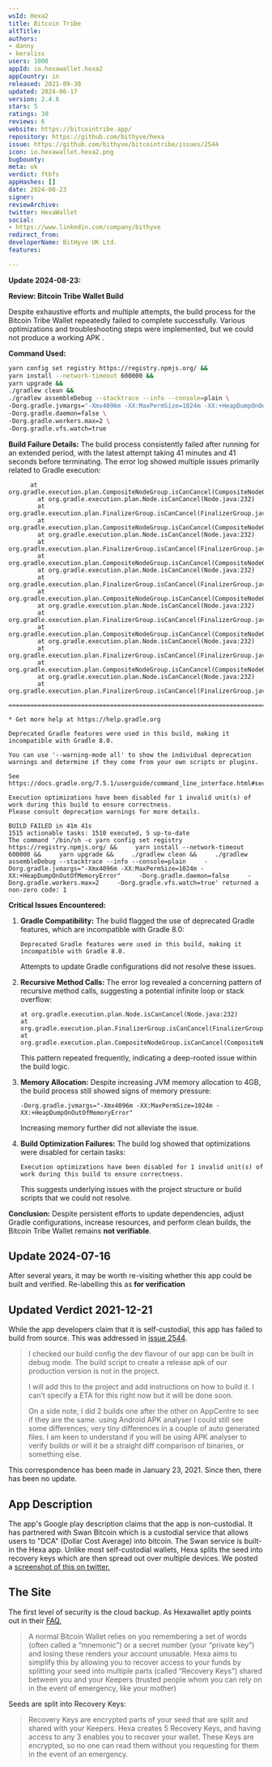 ```yaml
---
wsId: Hexa2
title: Bitcoin Tribe
altTitle: 
authors:
- danny
- keraliss
users: 1000
appId: io.hexawallet.hexa2
appCountry: in
released: 2021-09-30
updated: 2024-06-17
version: 2.4.6
stars: 5
ratings: 30
reviews: 6
website: https://bitcointribe.app/
repository: https://github.com/bithyve/hexa
issue: https://github.com/bithyve/bitcointribe/issues/2544
icon: io.hexawallet.hexa2.png
bugbounty: 
meta: ok
verdict: ftbfs
appHashes: []
date: 2024-08-23
signer: 
reviewArchive: 
twitter: HexaWallet
social:
- https://www.linkedin.com/company/bithyve
redirect_from: 
developerName: BitHyve UK Ltd.
features: 

---
```


**Update 2024-08-23:**

**Review: Bitcoin Tribe Wallet Build**

Despite exhaustive efforts and multiple attempts, the build process for the Bitcoin Tribe Wallet repeatedly failed to complete successfully. Various optimizations and troubleshooting steps were implemented, but we could not produce a working APK .

**Command Used:**
```bash
yarn config set registry https://registry.npmjs.org/ &&
yarn install --network-timeout 600000 &&
yarn upgrade &&
./gradlew clean &&
./gradlew assembleDebug --stacktrace --info --console=plain \
-Dorg.gradle.jvmargs="-Xmx4096m -XX:MaxPermSize=1024m -XX:+HeapDumpOnOutOfMemoryError" \
-Dorg.gradle.daemon=false \
-Dorg.gradle.workers.max=2 \
-Dorg.gradle.vfs.watch=true
```

**Build Failure Details:**
The build process consistently failed after running for an extended period, with the latest attempt taking 41 minutes and 41 seconds before terminating. The error log showed multiple issues primarily related to Gradle execution:

```
      at org.gradle.execution.plan.CompositeNodeGroup.isCanCancel(CompositeNodeGroup.java:101)
        at org.gradle.execution.plan.Node.isCanCancel(Node.java:232)
        at org.gradle.execution.plan.FinalizerGroup.isCanCancel(FinalizerGroup.java:155)
        at org.gradle.execution.plan.CompositeNodeGroup.isCanCancel(CompositeNodeGroup.java:101)
        at org.gradle.execution.plan.Node.isCanCancel(Node.java:232)
        at org.gradle.execution.plan.FinalizerGroup.isCanCancel(FinalizerGroup.java:155)
        at org.gradle.execution.plan.CompositeNodeGroup.isCanCancel(CompositeNodeGroup.java:101)
        at org.gradle.execution.plan.Node.isCanCancel(Node.java:232)
        at org.gradle.execution.plan.FinalizerGroup.isCanCancel(FinalizerGroup.java:155)
        at org.gradle.execution.plan.CompositeNodeGroup.isCanCancel(CompositeNodeGroup.java:101)
        at org.gradle.execution.plan.Node.isCanCancel(Node.java:232)
        at org.gradle.execution.plan.FinalizerGroup.isCanCancel(FinalizerGroup.java:155)
        at org.gradle.execution.plan.CompositeNodeGroup.isCanCancel(CompositeNodeGroup.java:101)
        at org.gradle.execution.plan.Node.isCanCancel(Node.java:232)
        at org.gradle.execution.plan.FinalizerGroup.isCanCancel(FinalizerGroup.java:155)
        at org.gradle.execution.plan.CompositeNodeGroup.isCanCancel(CompositeNodeGroup.java:101)
        at org.gradle.execution.plan.Node.isCanCancel(Node.java:232)
        at org.gradle.execution.plan.FinalizerGroup.isCanCancel(FinalizerGroup.java:155)

==============================================================================

* Get more help at https://help.gradle.org

Deprecated Gradle features were used in this build, making it incompatible with Gradle 8.0.

You can use '--warning-mode all' to show the individual deprecation warnings and determine if they come from your own scripts or plugins.

See https://docs.gradle.org/7.5.1/userguide/command_line_interface.html#sec:command_line_warnings

Execution optimizations have been disabled for 1 invalid unit(s) of work during this build to ensure correctness.
Please consult deprecation warnings for more details.

BUILD FAILED in 41m 41s
1515 actionable tasks: 1510 executed, 5 up-to-date
The command '/bin/sh -c yarn config set registry https://registry.npmjs.org/ &&     yarn install --network-timeout 600000 &&     yarn upgrade &&     ./gradlew clean &&     ./gradlew assembleDebug --stacktrace --info --console=plain     -Dorg.gradle.jvmargs="-Xmx4096m -XX:MaxPermSize=1024m -XX:+HeapDumpOnOutOfMemoryError"     -Dorg.gradle.daemon=false     -Dorg.gradle.workers.max=2     -Dorg.gradle.vfs.watch=true' returned a non-zero code: 1
```

**Critical Issues Encountered:**

1. **Gradle Compatibility:**
   The build flagged the use of deprecated Gradle features, which are incompatible with Gradle 8.0:
   ```
   Deprecated Gradle features were used in this build, making it incompatible with Gradle 8.0.
   ```
   Attempts to update Gradle configurations did not resolve these issues.

2. **Recursive Method Calls:**
   The error log revealed a concerning pattern of recursive method calls, suggesting a potential infinite loop or stack overflow:
   ```
   at org.gradle.execution.plan.Node.isCanCancel(Node.java:232)
   at org.gradle.execution.plan.FinalizerGroup.isCanCancel(FinalizerGroup.java:155)
   at org.gradle.execution.plan.CompositeNodeGroup.isCanCancel(CompositeNodeGroup.java:101)
   ```
   This pattern repeated frequently, indicating a deep-rooted issue within the build logic.

3. **Memory Allocation:**
   Despite increasing JVM memory allocation to 4GB, the build process still showed signs of memory pressure:
   ```
   -Dorg.gradle.jvmargs="-Xmx4096m -XX:MaxPermSize=1024m -XX:+HeapDumpOnOutOfMemoryError"
   ```
   Increasing memory further did not alleviate the issue.

4. **Build Optimization Failures:**
   The build log showed that optimizations were disabled for certain tasks:
   ```
   Execution optimizations have been disabled for 1 invalid unit(s) of work during this build to ensure correctness.
   ```
   This suggests underlying issues with the project structure or build scripts that we could not resolve.

**Conclusion:**
Despite persistent efforts to update dependencies, adjust Gradle configurations, increase resources, and perform clean builds, the Bitcoin Tribe Wallet remains **not verifiable**. 


## Update 2024-07-16

After several years, it may be worth re-visiting whether this app could be built and verified. Re-labelling this as **for verification**

## Updated Verdict 2021-12-21

While the app developers claim that it is self-custodial, this app has failed to build from source. This was addressed in [issue 2544](https://github.com/bithyve/hexa/issues/2544).

> I checked our build config the dev flavour of our app can be built in debug mode. The build script to create a release apk of our production version is not in the project.
>
> I will add this to the project and add instructions on how to build it. I can’t specify a ETA for this right now but it will be done soon.
>
> On a side note, I did 2 builds one after the other on AppCentre to see if they are the same. using Android APK analyser I could still see some differences; very tiny differences in a couple of auto generated files. I am keen to understand if you will be using APK analyser to verify builds or will it be a straight diff comparison of binaries, or something else.

This correspondence has been made in January 23, 2021. Since then, there has been no update.

## App Description

The app's Google play description claims that the app is non-custodial. It has partnered with Swan Bitcoin which is a custodial service that allows users to "DCA" (Dollar Cost Average) into bitcoin. The Swan service is built-in the Hexa app. Unlike most self-custodial wallets, Hexa splits the seed into recovery keys which are then spread out over multiple devices. We posted a [screenshot of this on twitter.](https://twitter.com/BitcoinWalletz/status/1472114001916010501)

## The Site
The first level of security is the cloud backup. As Hexawallet aptly points out in their [FAQ](https://hexawallet.io/faq/),

> A normal Bitcoin Wallet relies on you remembering a set of words (often called a “mnemonic”) or a secret number (your “private key”) and losing these renders your account unusable. Hexa aims to simplify this by allowing you to recover access to your funds by splitting your seed into multiple parts (called “Recovery Keys”) shared between you and your Keepers (trusted people whom you can rely on in the event of emergency, like your mother)

Seeds are split into Recovery Keys:

> Recovery Keys are encrypted parts of your seed that are split and shared with your Keepers. Hexa creates 5 Recovery Keys, and having access to any 3 enables you to recover your wallet. These Keys are encrypted, so no one can read them without you requesting for them in the event of an emergency.




